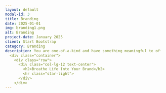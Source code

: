 ```yaml
---
layout: default
modal-id: 3
title: Branding
date: 2025-01-01
img: branding1.png
alt: Branding
project-date: January 2025
client: Start Bootstrap
category: Branding 
description: You are one-of-a-kind and have something meaningful to offer the world. Your brand should reflect that. By developing distinctive visuals and written elements aligned with your values and goals, you can show your authentic self and attract the kindred spirits you seek. I can help you create a unique brand identity that builds recognition, connection and trust with your audience.
  <div class="container">
    <div class="row">
      <div class="col-lg-12 text-center">
        <h2>Breathe Life Into Your Brand</h2>
        <hr class="star-light">
      </div>
    </div>
---
```

